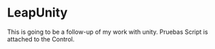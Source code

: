 # LeapUnity

This is going to be a follow-up of my work with unity.
Pruebas Script is attached to the Control.
